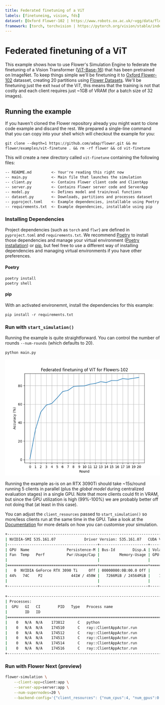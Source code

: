 ```yaml
---
title: Federated finetuning of a ViT 
labels: [finetuneing, vision, fds]
dataset: [Oxford Flower-102 | https://www.robots.ox.ac.uk/~vgg/data/flowers/102/]
framework: [torch, torchvision | https://pytorch.org/vision/stable/index.html]
---
```


# Federated finetuning of a ViT

This example shows how to use Flower's Simulation Engine to federate the finetuning of a Vision Transformer ([ViT-Base-16](https://pytorch.org/vision/main/models/generated/torchvision.models.vit_b_16.html#torchvision.models.vit_b_16)) that has been pretrained on ImageNet. To keep things simple we'll be finetuning it to [Oxford Flower-102](https://www.robots.ox.ac.uk/~vgg/data/flowers/102/index.html) datasset, creating 20 partitions using [Flower Datasets](https://flower.ai/docs/datasets/). We'll be finetuning just the exit `head` of the ViT, this means that the training is not that costly and each client requires just ~1GB of VRAM (for a batch size of 32 images).

## Running the example

If you haven't cloned the Flower repository already you might want to clone code example and discard the rest. We prepared a single-line command that you can copy into your shell which will checkout the example for you:

```shell
git clone --depth=1 https://github.com/adap/flower.git && mv flower/examples/vit-finetune . && rm -rf flower && cd vit-finetune
```

This will create a new directory called `vit-finetune` containing the following files:

```
-- README.md         <- Your're reading this right now
-- main.py           <- Main file that launches the simulation
-- client.py         <- Contains Flower client code and ClientApp
-- server.py         <- Contains Flower server code and ServerApp
-- model.py          <- Defines model and train/eval functions
-- dataset.py        <- Downloads, partitions and processes dataset
-- pyproject.toml    <- Example dependencies, installable using Poetry
-- requirements.txt  <- Example dependencies, installable using pip
```

### Installing Dependencies

Project dependencies (such as `torch` and `flwr`) are defined in `pyproject.toml` and `requirements.txt`. We recommend [Poetry](https://python-poetry.org/docs/) to install those dependencies and manage your virtual environment ([Poetry installation](https://python-poetry.org/docs/#installation)) or [pip](https://pip.pypa.io/en/latest/development/), but feel free to use a different way of installing dependencies and managing virtual environments if you have other preferences.

#### Poetry

```shell
poetry install
poetry shell
```

#### pip

With an activated environemnt, install the dependencies for this example:

```shell
pip install -r requirements.txt
```

### Run with `start_simulation()`

Running the example is quite straightforward. You can control the number of rounds `--num-rounds` (which defaults to 20).

```bash
python main.py
```

![](_static/central_evaluation.png)

Running the example as-is on an RTX 3090Ti should take ~15s/round running 5 clients in parallel (plus the _global model_ during centralized evaluation stages) in a single GPU. Note that more clients could fit in VRAM, but since the GPU utilization is high (99%-100%) we are probably better off not doing that (at least in this case).

You can adjust the `client_resources` passed to `start_simulation()` so more/less clients run at the same time in the GPU. Take a look at the [Documentation](https://flower.ai/docs/framework/how-to-run-simulations.html) for more details on how you can customise your simulation.

```bash
+---------------------------------------------------------------------------------------+
| NVIDIA-SMI 535.161.07             Driver Version: 535.161.07   CUDA Version: 12.2     |
|-----------------------------------------+----------------------+----------------------+
| GPU  Name                 Persistence-M | Bus-Id        Disp.A | Volatile Uncorr. ECC |
| Fan  Temp   Perf          Pwr:Usage/Cap |         Memory-Usage | GPU-Util  Compute M. |
|                                         |                      |               MIG M. |
|=========================================+======================+======================|
|   0  NVIDIA GeForce RTX 3090 Ti     Off | 00000000:0B:00.0 Off |                  Off |
| 44%   74C    P2             441W / 450W |   7266MiB / 24564MiB |    100%      Default |
|                                         |                      |                  N/A |
+-----------------------------------------+----------------------+----------------------+

+---------------------------------------------------------------------------------------+
| Processes:                                                                            |
|  GPU   GI   CI        PID   Type   Process name                            GPU Memory |
|        ID   ID                                                             Usage      |
|=======================================================================================|
|    0   N/A  N/A    173812      C   python                                     1966MiB |
|    0   N/A  N/A    174510      C   ray::ClientAppActor.run                    1056MiB |
|    0   N/A  N/A    174512      C   ray::ClientAppActor.run                    1056MiB |
|    0   N/A  N/A    174513      C   ray::ClientAppActor.run                    1056MiB |
|    0   N/A  N/A    174514      C   ray::ClientAppActor.run                    1056MiB |
|    0   N/A  N/A    174516      C   ray::ClientAppActor.run                    1056MiB |
+---------------------------------------------------------------------------------------+
```

### Run with Flower Next (preview)

```bash
flower-simulation \
    --client-app=client:app \
    --server-app=server:app \
    --num-supernodes=20 \
    --backend-config='{"client_resources": {"num_cpus":4, "num_gpus":0.25}}'
```
